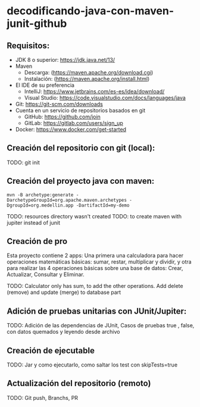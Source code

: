 # decodificando-java-con-maven-junit-github

## Requisitos:

- JDK 8 o superior: https://jdk.java.net/13/
- Maven 
  - Descarga: (https://maven.apache.org/download.cgi)
  - Instalación: (https://maven.apache.org/install.html)
- El IDE de su preferencia 
  - IntelliJ: https://www.jetbrains.com/es-es/idea/download/ 
  - Visual Studio: https://code.visualstudio.com/docs/languages/java
- Git: https://git-scm.com/downloads
- Cuenta en un servicio de repositorios basados en git
  - GitHub: https://github.com/join
  - GitLab: https://gitlab.com/users/sign_up
- Docker: https://www.docker.com/get-started



## Creación del repositorio con git (local):
TODO: git init 

## Creación del proyecto java con maven:
~~~
mvn -B archetype:generate -DarchetypeGroupId=org.apache.maven.archetypes -DgroupId=org.medellin.app -DartifactId=my-demo
~~~

TODO: resources directory wasn't created
TODO: to create maven with jupiter instead of junit
## Creación de pro

Esta proyecto contiene 2 apps: Una primera una calculadora para hacer operaciones matemáticas básicas: sumar, restar, multiplicar y dividir,
 y otra para realizar las 4 operaciones básicas sobre una base de datos: Crear, Actualizar, Consultar y Eliminar.
 
 
 TODO: Calculator only has sum, to add the other operations. Add delete (remove) and update (merge) to database part


## Adición de pruebas unitarias con JUnit/Jupiter:

TODO: Adición de las dependencias de JUnit, Casos de pruebas true , false, con datos quemados y leyendo desde archivo 


## Creación de ejecutable


TODO: Jar y como ejecutarlo, como saltar los test con skipTests=true


## Actualización del repositorio (remoto)

TODO: Git push, Branchs, PR